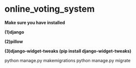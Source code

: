 # online_voting_system

**Make sure you have installed**

**(1)django**

**(2)pillow** 

**(3)django-widget-tweaks (pip install django-widget-tweaks)**

python manage.py makemigrations
python manage.py migrate
 
